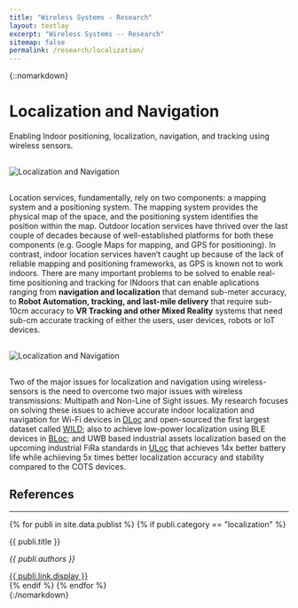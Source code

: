 ```yaml
---
title: "Wireless Systems - Research"
layout: textlay
excerpt: "Wireless Systems -- Research"
sitemap: false
permalink: /research/localization/
---
```



{::nomarkdown}
<div class="container research-page-container">

  <!-- Main Title -->
  <h1>Localization and Navigation</h1>

  <p>Enabling Indoor positioning, localization, navigation, and tracking using wireless sensors.</p>

  <div style="margin: 30px 0;">
    <img src="{{ site.baseurl }}/images/Research_Pics/Localization/wireless_sensing.svg" alt="Localization and Navigation" class="img-responsive">
  </div>

  <p>Location services, fundamentally, rely on two components: a mapping system and a positioning system. The mapping system provides the physical map of the space, and the positioning system identifies the position within the map. Outdoor location services have thrived over the last couple of decades because of well-established platforms for both these components (e.g. Google Maps for mapping, and GPS for positioning). In contrast, indoor location services haven’t caught up because of the lack of reliable mapping and positioning frameworks, as GPS is known not to work indoors. There are many important problems to be solved to enable real-time positioning and tracking for INdoors that can enable aplications ranging from <strong>navigation and localization</strong> that demand sub-meter accuracy, to <strong>Robot Automation, tracking, and last-mile delivery</strong> that require sub-10cm accuracy to <strong>VR Tracking and other Mixed Reality</strong> systems that need sub-cm accurate tracking of either the users, user devices, robots or IoT devices.</p>

  <div style="margin: 30px 0;">
    <img src="{{ site.baseurl }}/images/Research_Pics/Localization/localization_issues-800.webp" alt="Localization and Navigation" class="img-responsive">
  </div>

  <p>Two of the major issues for localization and navigation using wireless-sensors is the need to overcome two major issues with wireless transmissions: Multipath and Non-Line of Sight issues. My research focuses on solving these issues to achieve accurate indoor localization and navigation for Wi-Fi devices in <a href="https://wcsng.ucsd.edu/dloc/" target="_blank">DLoc</a> and open-sourced the first largest dataset called <a href="https://wcsng.ucsd.edu/wild/" target="_blank">WILD</a>; also to achieve low-power localization using BLE devices in <a href="https://wcsng.ucsd.edu/bloc/" target="_blank">BLoc</a>; and UWB based industrial assets localization based on the upcoming industrial FiRa standards in <a href="https://wcsng.ucsd.edu/uloc/" target="_blank">ULoc</a> that achieves 14x better battery life while achiieving 5x times better localization accuracy and stability compared to the COTS devices.</p>
  <!-- Publications Section -->
  <h2>References</h2>
  <hr>
  <div class="publications-list">
    {% for publi in site.data.publist %}
      {% if publi.category == "localization" %}
        <div class="publication-item">
          <p class="pub-title">{{ publi.title }}</p>
          <p class="pub-authors"><em>{{ publi.authors }}</em></p>
          <a href="{{ publi.link.url }}" target="_blank">{{ publi.link.display }}</a>
        </div>
      {% endif %}
    {% endfor %}
  </div>

</div>
{:/nomarkdown}